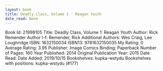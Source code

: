 ```yaml
---
layout: book
title: Deadly Class, Volume 1 - Reagan Youth
date_read: None
---
```


Book Id: 21998105
Title: Deadly Class, Volume 1: Reagan Youth
Author: Rick Remender
Author l-f: Remender, Rick
Additional Authors: Wes Craig, Lee Loughridge
ISBN: 1632150034
ISBN13: 9781632150035
My Rating: 0
Average Rating: 3.95
Publisher: Image Comics
Binding: Paperback
Number of Pages: 160
Year Published: 2014
Original Publication Year: 2015
Date Read: 
Date Added: 2019/10/15
Bookshelves: kupka-wstydu
Bookshelves with positions: kupka-wstydu (#177)

